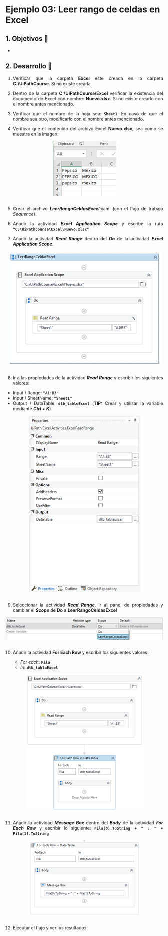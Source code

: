 # Ejemplo 03: Leer rango de celdas en Excel

<div style="text-align: justify;">

## 1. Objetivos :dart:

- 

## 2. Desarrollo :hammer:

1. Verificar que la carpeta **Excel** este creada en la carpeta **C:\UiPathCourse**. Si no existe crearla.

2. Dentro de la carpeta **C:\UiPathCourse\Excel** verificar la existencia del documento de Excel con nombre: **Nuevo.xlsx**. Si no existe crearlo con el nombre antes mencionado.

3. Verificar que el nombre de la hoja sea: **`Sheet1`**. En caso de que el nombre sea otro, modificarlo con el nombre antes mencionado.

4. Verificar que el contenido del archivo Excel **Nuevo.xlsx**, sea como se muestra en la imagen:

<div align="center">
<img src="assets/image04.png" align="center">
</div>
<br>

5. Crear el archivo ***LeerRangoCeldasExcel***.xaml (con el flujo de trabajo *Sequence*).
 
6. Añadir la actividad ***Excel Application Scope*** y escribe la ruta **`"C:\UiPathCourse\Excel\Nuevo.xlsx"`**

7. Añadir la actividad ***Read Range*** dentro del ***Do*** de la actividad ***Excel Application Scope***.

<div align="center">
<img src="assets/image07.png" align="center">
</div>
<br>

8. Ir a las propiedades de la actividad ***Read Range*** y escribir los siguientes valores:

- Input / Range: **`"A1:B3"`**
- Input / SheetName: **`"Sheet1"`**
- Output / DataTable: **`dtb_tableExcel`** (**TIP:** Crear y utilizar la variable mediante ***Ctrl + K***)

<div align="center">
<img src="assets/image08.png" align="center">
</div>
<br>

9. Seleccionar la actividad ***Read Range***, ir al panel de propiedades y cambiar el ***Scope*** de **Do** a **LeerRangoCeldasExcel**

<div align="center">
<img src="assets/image09.png" align="center">
</div>
<br>

10. Añadir la actividad **For Each Row** y escribir los siguientes valores:

    - *For each*: **`Fila`**
    - *In*: **`dtb_tablaExcel`**

<div align="center">
<img src="assets/image10.png" align="center">
</div>
<br>

11. Añadir la actividad ***Message Box*** dentro del ***Body*** de la actividad ***For Each Row*** y escribir lo siguiente: **`Fila(0).ToString + " : " + Fila(1).ToString`**

<div align="center">
<img src="assets/image11.png" align="center">
</div>
<br>

12. Ejecutar el flujo y ver los resultados.

</div>